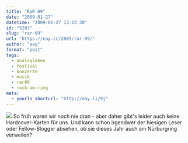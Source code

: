 ```yaml
---
title: "RaR 09"
date: "2009-01-27"
datetime: "2009-01-27 13:23:30"
id: "5283"
slug: "rar-09"
url: "https://eay.cc/2009/rar-09/"
author: "eay"
format: "post"
tags:
  - analogleben
  - festival
  - konzerte
  - musik
  - rar09
  - rock-am-ring
meta:
  - yourls_shorturl: "http://eay.li/9j"
---
```


![](https://eay.cc/uploads/2009/rar_ticket.jpg) So früh waren wir noch nie dran - aber daher gibt's leider auch keine Hardcover-Karten für uns. Und kann schon irgendwer der hiesigen Leser oder Fellow-Blogger absehen, ob sie dieses Jahr auch am Nürburgring verweilen?
